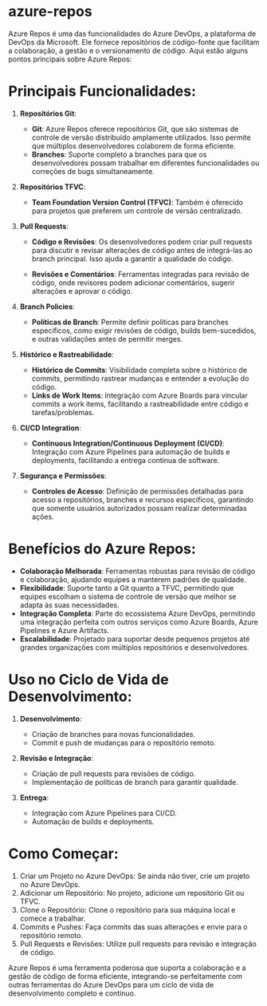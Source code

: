 # azure-repos

Azure Repos é uma das funcionalidades do Azure DevOps, a plataforma de DevOps da Microsoft. Ele fornece repositórios de código-fonte que facilitam a colaboração, a gestão e o versionamento de código. Aqui estão alguns pontos principais sobre Azure Repos:

# Principais Funcionalidades:

1. **Repositórios Git**:
    - **Git**: Azure Repos oferece repositórios Git, que são sistemas de controle de versão distribuído amplamente utilizados. Isso permite que múltiplos desenvolvedores colaborem de forma eficiente.
    - **Branches**: Suporte completo a branches para que os desenvolvedores possam trabalhar em diferentes funcionalidades ou correções de bugs simultaneamente.

2. **Repositórios TFVC**:
    - **Team Foundation Version Control (TFVC)**: Também é oferecido para projetos que preferem um controle de versão centralizado.

3. **Pull Requests**:
    - **Código e Revisões**: Os desenvolvedores podem criar pull requests para discutir e revisar alterações de código antes de integrá-las ao branch principal. Isso ajuda a garantir a qualidade do código.

    - **Revisões e Comentários**: Ferramentas integradas para revisão de código, onde revisores podem adicionar comentários, sugerir alterações e aprovar o código.

4. **Branch Policies**:
    - **Políticas de Branch**: Permite definir políticas para branches específicos, como exigir revisões de código, builds bem-sucedidos, e outras validações antes de permitir merges.

5. **Histórico e Rastreabilidade**:
    - **Histórico de Commits**: Visibilidade completa sobre o histórico de commits, permitindo rastrear mudanças e entender a evolução do código.
    - **Links de Work Items**: Integração com Azure Boards para vincular commits a work items, facilitando a rastreabilidade entre código e tarefas/problemas.

6. **CI/CD Integration**:
    - **Continuous Integration/Continuous Deployment (CI/CD)**: Integração com Azure Pipelines para automação de builds e deployments, facilitando a entrega contínua de software.

7. **Segurança e Permissões**:
    - **Controles de Acesso**: Definição de permissões detalhadas para acesso a repositórios, branches e recursos específicos, garantindo que somente usuários autorizados possam realizar determinadas ações.

# Benefícios do Azure Repos:

 - **Colaboração Melhorada**: Ferramentas robustas para revisão de código e colaboração, ajudando equipes a manterem padrões de qualidade.
 - **Flexibilidade**: Suporte tanto a Git quanto a TFVC, permitindo que equipes escolham o sistema de controle de versão que melhor se adapta às suas necessidades.
 - **Integração Completa**: Parte do ecossistema Azure DevOps, permitindo uma integração perfeita com outros serviços como Azure Boards, Azure Pipelines e Azure Artifacts.
 - **Escalabilidade**: Projetado para suportar desde pequenos projetos até grandes organizações com múltiplos repositórios e desenvolvedores.

# Uso no Ciclo de Vida de Desenvolvimento:

1. **Desenvolvimento**:
    - Criação de branches para novas funcionalidades.
    - Commit e push de mudanças para o repositório remoto.

2. **Revisão e Integração**:
    - Criação de pull requests para revisões de código.
    - Implementação de políticas de branch para garantir qualidade.

3. **Entrega**:
    - Integração com Azure Pipelines para CI/CD.
    - Automação de builds e deployments.

# Como Começar:

1. Criar um Projeto no Azure DevOps: Se ainda não tiver, crie um projeto no Azure DevOps.
2. Adicionar um Repositório: No projeto, adicione um repositório Git ou TFVC.
3. Clone o Repositório: Clone o repositório para sua máquina local e comece a trabalhar.
4. Commits e Pushes: Faça commits das suas alterações e envie para o repositório remoto.
5. Pull Requests e Revisões: Utilize pull requests para revisão e integração de código.

Azure Repos é uma ferramenta poderosa que suporta a colaboração e a gestão de código de forma eficiente, integrando-se perfeitamente com outras ferramentas do Azure DevOps para um ciclo de vida de desenvolvimento completo e contínuo.

